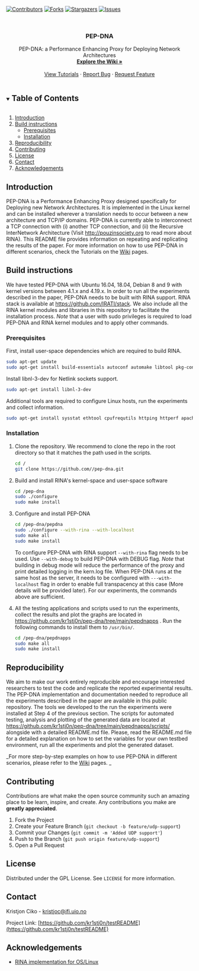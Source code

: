 <!-- PROJECT SHIELDS -->

[![Contributors][contributors-shield]][contributors-url]
[![Forks][forks-shield]][forks-url]
[![Stargazers][stars-shield]][stars-url]
[![Issues][issues-shield]][issues-url]

<!-- PROJECT LOGO -->
<br />
<p align="center">
  <h3 align="center">PEP-DNA</h3>

  <p align="center">
    PEP-DNA: a Performance Enhancing Proxy for Deploying Network Architectures
    <br />
    <a href="https://github.com/kr1stj0n/testREADME/wiki"><strong>Explore the Wiki »</strong></a>
    <br />
    <br />
    <a href="https://github.com/kr1stj0n/testREADME/wiki/Tutorials">View Tutorials</a>
    ·
    <a href="https://github.com/kr1stj0n/testREADME/issues">Report Bug</a>
    ·
    <a href="https://github.com/kr1stj0n/testREADME/issues">Request Feature</a>
  </p>
</p>



<!-- TABLE OF CONTENTS -->
<details open="open">
        <summary><h2 style="display: inline-block">Table of Contents</h2></summary>
        <ol>
        <li><a href="#introduction">Introduction</a></li>
        <li><a href="#build-instructions">Build instructions</a>
        <ul>
        <li><a href="#prerequisites">Prerequisites</a></li>
        <li><a href="#installation">Installation</a></li>
        </ul>
        </li>
        <li><a href="#reproducibility">Reproducibility</a></li>
        <li><a href="#contributing">Contributing</a></li>
        <li><a href="#license">License</a></li>
        <li><a href="#contact">Contact</a></li>
        <li><a href="#acknowledgements">Acknowledgements</a></li>
  </ol>
</details>



<!-- INTRODUCTION -->
## Introduction

PEP-DNA is a Performance Enhancing Proxy designed specifically for Deploying new Network Architectures. It is implemented in the Linux kernel and can be installed wherever a translation needs to occur between a new architecture and TCP/IP domains. PEP-DNA is currently able to interconnect a TCP connection with (i) another TCP connection, and (ii) the Recursive InterNetwork Architecture (Visit http://pouzinsociety.org to read more about RINA). This README file provides information on repeating and replicating the results of the paper. For more information on how to use PEP-DNA in different scenarios, check the Tutorials on the <a href="https://github.com/kr1stj0n/testREADME/wiki">Wiki</a> pages.

<!-- BUILD INSTRUCTIONS -->
## Build instructions

We have tested PEP-DNA with Ubuntu 16.04, 18.04, Debian 8 and 9 with kernel versions between 4.1.x and 4.19.x. In order to run all the experiments described in the paper, PEP-DNA needs to be built with RINA support. RINA stack is available at https://github.com/IRATI/stack. We also include all the RINA kernel modules and libraries in this repository to facilitate the installation process.
*Note* that a user with sudo privileges is required to load PEP-DNA and RINA kernel modules and to apply other commands.

### Prerequisites

First, install user-space dependencies which are required to build RINA.
  ```sh
  sudo apt-get update
  sudo apt-get install build-essentials autoconf automake libtool pkg-config git g++ libssl-dev protobuf-compiler libprotobuf-dev socat python python3 linux-headers-$(uname -r)
  ```
Install libnl-3-dev for Netlink sockets support.
   ```sh
   sudo apt-get install libnl-3-dev
   ```
Additional tools are required to configure Linux hosts, run the experiments and collect information.
   ```sh
   sudo apt-get install sysstat ethtool cpufrequtils httping httperf apache2
   ```

### Installation

1. Clone the repository. We recommend to clone the repo in the root directory so that it matches the path used in the scripts.
   ```sh
   cd /
   git clone https://github.com//pep-dna.git
   ```
2. Build and install RINA's kernel-space and user-space software
   ```sh
   cd /pep-dna
   sudo ./configure
   sudo make install
   ```
3. Configure and install PEP-DNA
   ```sh
   cd /pep-dna/pepdna
   sudo ./configure --with-rina --with-localhost
   sudo make all
   sudo make install
   ```

   To configure PEP-DNA with RINA support ```--with-rina``` flag needs to be used. Use ```--with-debug``` to build PEP-DNA with DEBUG flag.
   *Note* that building in debug mode will reduce the performance of the proxy and print detailed logging in the kern.log file. When PEP-DNA runs at the same host as the server, it needs to be configured with ```---with-localhost``` flag in order to enable full transpacency at this case (More details will be provided later). For our experiments, the commands above are sufficient.
4. All the testing applications and scripts used to run the experiments, collect the results and plot the graphs are located in https://github.com/kr1stj0n/pep-dna/tree/main/pepdnapps . Run the following commands to install them to ```/usr/bin/```.
   ```sh
   cd /pep-dna/pepdnapps
   sudo make all
   sudo make install
   ```


<!-- USAGE EXAMPLES -->
## Reproducibility

We aim to make our work entirely reproducible and encourage interested researchers to test the code and replicate the reported experimental results. The PEP-DNA implementation and documentation needed to reproduce all the experiments described in the paper are available in this public repository. The tools we developed to the run the experiments were installed at Step 4 of the previous section. The scripts for automated testing, analysis and plotting of the generated data are located at https://github.com/kr1stj0n/pep-dna/tree/main/pepdnapps/scripts/ alongside with a detailed README.md file.
Please, read the README.md file for a detailed explanation on how to set the variables for your own testbed environment, run all the experiments and plot the generated dataset.

_For more step-by-step examples on how to use PEP-DNA in different scenarios, please refer to the <a href="https://github.com/kr1stj0n/testREADME/wiki">Wiki</a> pages.
_


<!-- CONTRIBUTING -->
## Contributing

Contributions are what make the open source community such an amazing place to be learn, inspire, and create. Any contributions you make are **greatly appreciated**.

1. Fork the Project
2. Create your Feature Branch (`git checkout -b feature/udp-support`)
3. Commit your Changes (`git commit -m 'Added UDP support'`)
4. Push to the Branch (`git push origin feature/udp-support`)
5. Open a Pull Request


<!-- LICENSE -->
## License

Distributed under the GPL License. See `LICENSE` for more information.


<!-- CONTACT -->
## Contact

Kristjon Ciko - kristjoc@ifi.uio.no

Project Link: [https://github.com/kr1stj0n/testREADME](https://github.com/kr1stj0n/testREADME)


<!-- ACKNOWLEDGEMENTS -->
## Acknowledgements

* [RINA implementation for OS/Linux](https://github.com/IRATI/stack)


<!-- MARKDOWN LINKS & IMAGES -->
<!-- https://www.markdownguide.org/basic-syntax/#reference-style-links -->
[contributors-shield]: https://img.shields.io/github/contributors/kr1stj0n/testREADME.svg?style=for-the-badge
[contributors-url]: https://github.com/kr1stj0n/testREADME/graphs/contributors
[forks-shield]: https://img.shields.io/github/forks/kr1stj0n/testREADME.svg?style=for-the-badge
[forks-url]: https://github.com/kr1stj0n/testREADME/network/members
[stars-shield]: https://img.shields.io/github/stars/kr1stj0n/testREADME.svg?style=for-the-badge
[stars-url]: https://github.com/kr1stj0n/testREADME/stargazers
[issues-shield]: https://img.shields.io/github/issues/kr1stj0n/testREADME.svg?style=for-the-badge
[issues-url]: https://github.com/kr1stj0n/testREADME/issues
